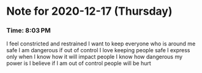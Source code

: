 # Note for 2020-12-17 (Thursday)
### Time: 8:03 PM

I feel constricted and restrained I want to keep everyone who is around me safe  I am dangerous if out of control I love keeping people safe I express only when I know how it will impact people I know how dangerous my power is I believe if I am out of control people will be hurt
